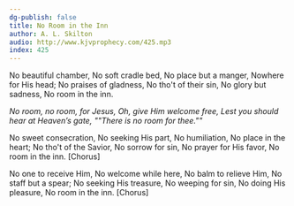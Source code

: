 ```yaml
---
dg-publish: false
title: No Room in the Inn
author: A. L. Skilton
audio: http://www.kjvprophecy.com/425.mp3
index: 425
---
```


No beautiful chamber,
No soft cradle bed,
No place but a manger,
Nowhere for His head;
No praises of gladness,
No tho't of their sin,
No glory but sadness,
No room in the inn.

*No room, no room, for Jesus,
Oh, give Him welcome free,
Lest you should hear at Heaven’s gate,
""There is no room for thee.""*

No sweet consecration,
No seeking His part,
No humiliation,
No place in the heart;
No tho't of the Savior,
No sorrow for sin,
No prayer for His favor,
No room in the inn. [Chorus]

No one to receive Him,
No welcome while here,
No balm to relieve Him,
No staff but a spear;
No seeking His treasure,
No weeping for sin,
No doing His pleasure,
No room in the inn. [Chorus]